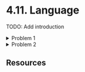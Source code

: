 # 4.11. Language

TODO: Add introduction

<details>
    <summary>Problem 1</summary>

    TODO: Add problem description

    Missing `lang` attribute on website

    <details>
        <summary>Solution</summary>
        TODO: Add solution
    </details>

</details>

<details>
    <summary>Problem 2</summary>

    TODO: Add problem description

    Missing `lang` attribute on specific elements

    <details>
        <summary>Solution</summary>
        TODO: Add solution
    </details>

</details>

## Resources
